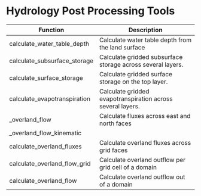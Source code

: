 # Hydrology Post Processing Tools


| Function      | Description |
| ----------- | ----------- |
| calculate_water_table_depth | Calculate water table depth from the land surface |
| calculate_subsurface_storage | Calculate gridded subsurface storage across several layers. |
| calculate_surface_storage | Calculate gridded surface storage on the top layer. |
| calculate_evapotranspiration | Calculate gridded evapotranspiration across several layers. |
| _overland_flow | Calculate fluxes across east and north faces |
| _overland_flow_kinematic | |
| calculate_overland_fluxes | Calculate overland fluxes across grid faces |
| calculate_overland_flow_grid | Calculate overland outflow per grid cell of a domain |
| calculate_overland_flow | Calculate overland outflow out of a domain |

